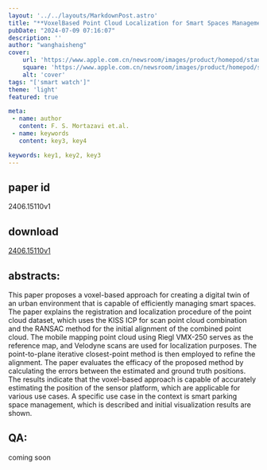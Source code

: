 ```yaml
---
layout: '../../layouts/MarkdownPost.astro'
title: "**VoxelBased Point Cloud Localization for Smart Spaces Management**"
pubDate: "2024-07-09 07:16:07"
description: ''
author: "wanghaisheng"
cover:
    url: 'https://www.apple.com.cn/newsroom/images/product/homepod/standard/Apple-HomePod-hero-230118_big.jpg.large_2x.jpg'
    square: 'https://www.apple.com.cn/newsroom/images/product/homepod/standard/Apple-HomePod-hero-230118_big.jpg.large_2x.jpg'
    alt: 'cover'
tags: "['smart watch']" 
theme: 'light'
featured: true

meta:
 - name: author
   content: F. S. Mortazavi et.al.
 - name: keywords
   content: key3, key4

keywords: key1, key2, key3
---
```


## paper id
2406.15110v1
## download
[2406.15110v1](http://arxiv.org/abs/2406.15110v1)
## abstracts:
This paper proposes a voxel-based approach for creating a digital twin of an urban environment that is capable of efficiently managing smart spaces. The paper explains the registration and localization procedure of the point cloud dataset, which uses the KISS ICP for scan point cloud combination and the RANSAC method for the initial alignment of the combined point cloud. The mobile mapping point cloud using Riegl VMX-250 serves as the reference map, and Velodyne scans are used for localization purposes. The point-to-plane iterative closest-point method is then employed to refine the alignment. The paper evaluates the efficacy of the proposed method by calculating the errors between the estimated and ground truth positions. The results indicate that the voxel-based approach is capable of accurately estimating the position of the sensor platform, which are applicable for various use cases. A specific use case in the context is smart parking space management, which is described and initial visualization results are shown.
## QA:
coming soon
